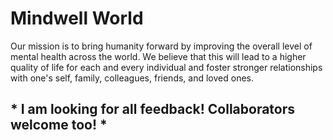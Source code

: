 # Mindwell World

Our mission is to bring humanity forward by improving the overall level of mental health across the world. We believe that this will lead to a higher quality of life for each and every individual and foster stronger relationships with one's self, family, colleagues, friends, and loved ones.

## * I am looking for all feedback! Collaborators welcome too! *
